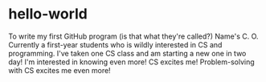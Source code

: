 # hello-world
To write my first GitHub program (is that what they're called?)
Name's C. O.
Currently a first-year students who is wildly interested in CS and programming.
I've taken one CS class and am starting a new one in two day!
I'm interested in knowing even more!
CS excites me! Problem-solving with CS excites me even more!
